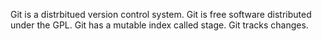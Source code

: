 Git is a distrbitued version control system.
Git is free software distributed under the GPL.
Git has a mutable index called stage.
Git tracks changes.